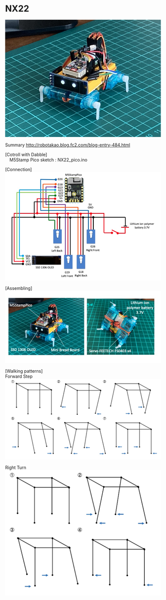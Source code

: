 # NX22

![image](NX22_01.jpeg)

Summary
http://robotakao.blog.fc2.com/blog-entry-484.html

[Cotroll with Dabble]  
&emsp;M5Stamp Pico sketch : NX22_pico.ino  

[Connection]  
![image](NX22_connection.jpg)

[Assembling]  
![image](NX22Assembling.jpg)

[Walking patterns]  
Forward Step  
![image](Forward_step.jpg)

Right Turn  
![image](Right_turn_step.jpg)
